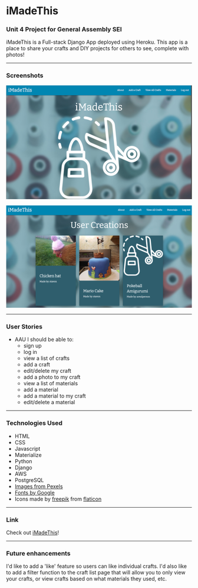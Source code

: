 # iMadeThis
### Unit 4 Project for General Assembly SEI

iMadeThis is a Full-stack Django App deployed using Heroku. This app is a place to share your crafts and DIY projects for others to see, complete with photos! 

-----

### Screenshots

![screenshot1](main_app/static/images/ss1.png)

![screenshot2](main_app/static/images/ss2.png)

-----

### User Stories
- AAU I should be able to:
  - sign up
  - log in
  - view a list of crafts
  - add a craft
  - edit/delete my craft
  - add a photo to my craft
  - view a list of materials
  - add a material
  - add a material to my craft
  - edit/delete a material

-----

### Technologies Used
- HTML
- CSS
- Javascript
- Materialize
- Python
- Django
- AWS
- PostgreSQL
- [Images from Pexels](https://pexels.com)
- [Fonts by Google](https://fonts.google.com/)
- Icons made by [freepik](http://www.freepik.com/) from [flaticon](https://www.flaticon.com/)

-----

### Link

Check out [iMadeThis](https://imadethiss.herokuapp.com/)!

-----

### Future enhancements

I'd like to add a 'like' feature so users can like individual crafts.
I'd also like to add a filter function to the craft list page that will allow you to only view your crafts, or view crafts based on what materials they used, etc. 